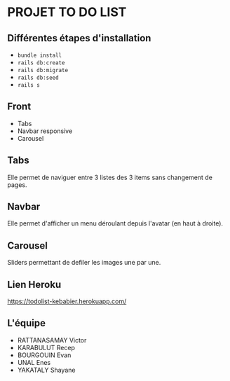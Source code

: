 
# PROJET TO DO LIST

## Différentes étapes d'installation

- ```bundle install```
- ```rails db:create```
- ```rails db:migrate```
- ```rails db:seed```
- ```rails s```

## Front

- Tabs
- Navbar responsive
- Carousel

## Tabs

Elle permet de naviguer entre 3 listes des 3 items sans changement de pages.

## Navbar

Elle permet d'afficher un menu déroulant depuis l'avatar (en haut à droite).

## Carousel

Sliders permettant de defiler les images une par une.

## Lien Heroku

https://todolist-kebabier.herokuapp.com/

## L'équipe

- RATTANASAMAY Victor
- KARABULUT Recep
- BOURGOUIN Evan
- UNAL Enes
- YAKATALY Shayane
